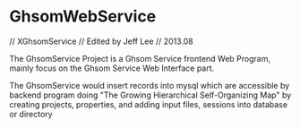 GhsomWebService
===============

// XGhsomService 
// Edited by Jeff Lee 
// 2013.08

The GhsomService Project is a Ghsom Service frontend Web Program, mainly focus on the Ghsom Service Web Interface part.

The GhsomService would insert records into mysql which are accessible by backend program doing "The Growing Hierarchical Self-Organizing Map" by creating projects, properties, and adding input files, sessions into database or directory
